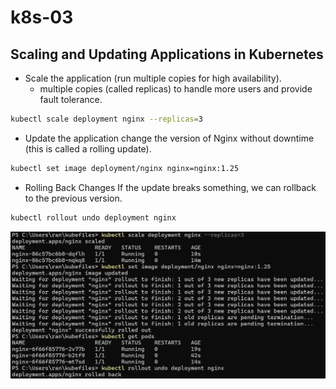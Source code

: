# k8s-03

## Scaling and Updating Applications in Kubernetes

- Scale the application (run multiple copies for high availability).
  - multiple copies (called replicas) to handle more users and provide fault tolerance.

```sh
kubectl scale deployment nginx --replicas=3
```

- Update the application change the version of Nginx
without downtime (this is called a rolling update).

```sh
kubectl set image deployment/nginx nginx=nginx:1.25
```

- Rolling Back Changes
If the update breaks something, we can rollback to the previous version.

```sh
kubectl rollout undo deployment nginx
```

![k8s scale](ss/01.png "k8s scale commands")
